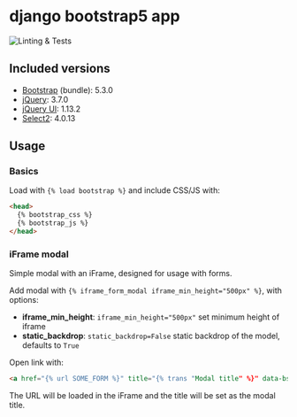 # django bootstrap5 app

![Linting & Tests](https://github.com/jnphilipp/django_bootstrap5/actions/workflows/tests.yml/badge.svg)


## Included versions

* [Bootstrap](https://github.com/twbs/bootstrap) (bundle): 5.3.0
* [jQuery](https://github.com/jquery/jquery): 3.7.0
* [jQuery UI](https://github.com/jquery/jquery-ui): 1.13.2
* [Select2](https://github.com/select2/select2): 4.0.13


## Usage

### Basics

Load with `{% load bootstrap %}` and include CSS/JS with:

```html
<head>
  {% bootstrap_css %}
  {% bootstrap_js %}
</head>
```

### iFrame modal

Simple modal with an iFrame, designed for usage with forms.

Add modal with `{% iframe_form_modal iframe_min_height="500px" %}`, with options:
* **iframe_min_height**: `iframe_min_height="500px"` set minimum height of iframe
* **static_backdrop**: `static_backdrop=False` static backdrop of the model, defaults to `True`

Open link with:
```html
<a href="{% url SOME_FORM %}" title="{% trans "Modal title" %}" data-bs-toggle="modal" data-bs-target="#iframeFormModal">open modal form</a>
```

The URL will be loaded in the iFrame and the title will be set as the modal title.
